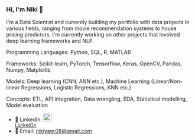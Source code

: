 ### Hi, I'm Niki 👋

I'm a Data Scientist and currently building my portfolio with data projects in various fields, ranging from movie recommendation systems to house pricing predictors. I'm currently working on other projects that involved deep learning frameworks and NLP. 


Programming Languages: Python, SQL, R, MATLAB

Frameworks: Scikit-learn, PyTorch, Tensorflow, Keras, OpenCV, Pandas, Numpy, Matplotlib

Models: Deep learning (CNN, ANN etc.), Machine Learning (Linear/Non-linear Regressions, Logistic Regressions, KNN etc.)

Concepts: ETL, API integration, Data wrangling, EDA, Statistical modelling, Model evaluation


- 🔗 LinkedIn: <code><a href="https://www.linkedin.com/in/niki-yaw-8831b694/" target="_blank" title="LinkedIn Profile"><img alt="LinkedIn Logo" width="22" src="https://seeklogo.com/images/L/linkedin-icon-logo-FBADE03110-seeklogo.com.png"> LinkedIn</a></code>
- 📧 Email: nikiyaw.08@gmail.com
